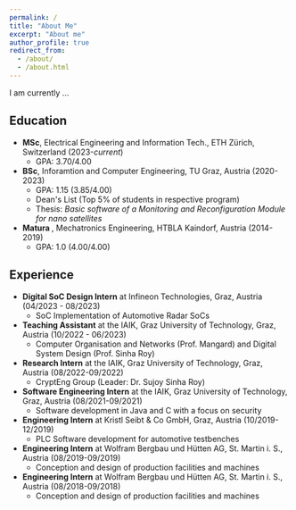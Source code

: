 ```yaml
---
permalink: /
title: "About Me"
excerpt: "About me"
author_profile: true
redirect_from:
  - /about/
  - /about.html
---
```

I am currently ...

## Education

* <b>MSc</b>, Electrical Engineering and Information Tech., ETH Zürich, Switzerland  (2023-*current*)
  * GPA: 3.70/4.00
* <b>BSc</b>, Inforamtion and Computer Engineering, TU Graz, Austria (2020-2023)
  * GPA: 1.15 (3.85/4.00)
  * Dean's List (Top 5% of students in respective program)
  * Thesis: *Basic software of a Monitoring and Reconfiguration Module for nano satellites*
* <b>Matura </b>, Mechatronics Engineering, HTBLA Kaindorf, Austria (2014-2019)
  * GPA: 1.0 (4.00/4.00)

## Experience
* <b>Digital SoC Design Intern</b> at Infineon Technologies, Graz, Austria (04/2023 - 08/2023)
  * SoC Implementation of Automotive Radar SoCs
* <b>Teaching Assistant</b> at the IAIK, Graz University of Technology, Graz, Austria (10/2022 - 06/2023)
  * Computer Organisation and Networks (Prof. Mangard) and Digital System Design (Prof. Sinha Roy)
* <b>Research Intern</b> at the IAIK, Graz University of Technology, Graz, Austria (08/2022-09/2022)
  * CryptEng Group (Leader: Dr. Sujoy Sinha Roy)
* <b>Software Engineering Intern</b> at the IAIK, Graz University of Technology, Graz, Austria (08/2021-09/2021)
  * Software development in Java and C with a focus on security
* <b>Engineering Intern</b> at Kristl Seibt & Co GmbH, Graz, Austria (10/2019-12/2019)
  * PLC Software development for automotive testbenches
* <b>Engineering Intern</b> at Wolfram Bergbau und Hütten AG, St. Martin i. S., Austria (08/2019-09/2019)
  * Conception and design of production facilities and machines
* <b>Engineering Intern</b> at Wolfram Bergbau und Hütten AG, St. Martin i. S., Austria (08/2018-09/2018)
  * Conception and design of production facilities and machines
 

